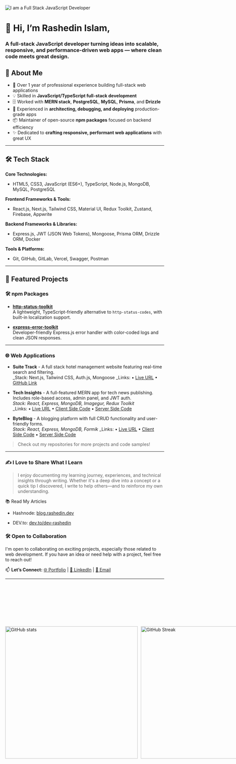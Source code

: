 ![I am a Full Stack JavaScript Developer](https://i.imgur.com/a8KjbkV.png)

# 👋 Hi, I’m Rashedin Islam,

### A full-stack JavaScript developer turning ideas into scalable, responsive, and performance-driven web apps — where clean code meets great design.


## 🚀 About Me

- 💼 Over 1 year of professional experience building full-stack web applications  
- 💡 Skilled in **JavaScript/TypeScript full-stack development**  
- 🗄️ Worked with **MERN stack**, **PostgreSQL**, **MySQL**, **Prisma**, and **Drizzle**  
- 🔧 Experienced in **architecting, debugging, and deploying** production-grade apps  
- 📦 Maintainer of open-source **npm packages** focused on backend efficiency  
- ✨ Dedicated to **crafting responsive, performant web applications** with great UX

---

## 🛠️ Tech Stack

**Core Technologies:**  
- HTML5, CSS3, JavaScript (ES6+), TypeScript, Node.js, MongoDB, MySQL, PostgreSQL

**Frontend Frameworks & Tools:**  
- React.js, Next.js, Tailwind CSS, Material UI, Redux Toolkit, Zustand, Firebase, Appwrite

**Backend Frameworks & Libraries:**  
- Express.js, JWT (JSON Web Tokens), Mongoose, Prisma ORM, Drizzle ORM, Docker

**Tools & Platforms:**  
- Git, GitHub, GitLab, Vercel, Swagger, Postman

---

## 📌 Featured Projects

### 🛠 npm Packages

- **[http-status-toolkit](https://www.npmjs.com/package/http-status-toolkit)**  
  A lightweight, TypeScript-friendly alternative to `http-status-codes`, with built-in localization support.

- **[express-error-toolkit](https://www.npmjs.com/package/express-error-toolkit)**  
  Developer-friendly Express.js error handler with color-coded logs and clean JSON responses.

---

### 🌐 Web Applications

- **Suite Track** - A full stack hotel management website featuring real-time search and filtering.  
  _Stack: Next.js, Tailwind CSS, Auth.js, Mongoose
   _Links: • [Live URL](https://suite-track.vercel.app) • [GitHub Link](https://github.com/dev-rashedin/SuiteTrack-Project)

- **Tech Insights** - A full-featured MERN app for tech news publishing. Includes role-based access, admin panel, and JWT auth.  
  _Stack: React, Express, MongoDB, Imagegur, Redux Toolkit_  
  _Links: • [Live URL](https://tech-insights-d2159.web.app) • [Client Side Code](https://github.com/dev-rashedin/techInsights-Project-Client) • [Server Side Code](https://github.com/dev-rashedin/techInsights-Project-Server)

- **ByteBlog** - A blogging platform with full CRUD functionality and user-friendly forms.  
  _Stack: React, Express, MongoDB, Formik_
  _Links: • [Live URL](https://byteblog-da679.web.app) • [Client Side Code](https://github.com/dev-rashedin/ByteBlog-Client-Side) • [Server Side Code](https://github.com/dev-rashedin/ByteBlog-Server-Side)

> Check out my repositories for more projects and code samples!


---


### ✍️ I Love to Share What I Learn

> I enjoy documenting my learning journey, experiences, and technical insights through writing. Whether it's a deep dive into a concept or a quick tip I discovered, 
I write to help others—and to reinforce my own understanding.

📚 Read My Articles

- Hashnode: [blog.rashedin.dev](https://blog.rashedin.dev/)

- DEV.to: [dev.to/dev-rashedin](https://dev.to/dev-rashedin)

### 🛠️ Open to Collaboration

I'm open to collaborating on exciting projects, especially those related to web development. If you have an idea or need help with a project, feel free to reach out!

<p>
  📫 <strong>Let’s Connect:</strong>
  <a href="https://www.rashedin.dev" target="_blank">🌐 Portfolio</a> |
  <a href="https://www.linkedin.com/in/dev-rashedin" target="_blank">💼 LinkedIn</a> |
  <a href="mailto:rashedinislam.06@gmail.com">💌 Email</a>
</p>

---

<div style="display: flex; justify-content: space-between; margin-bottom: 20px; margin-top: 150px;">
    <img src="https://github-readme-stats.vercel.app/api?username=dev-rashedin&show_icons=true&theme=merko&count_private=true" alt="GitHub stats" style="width: 420px;">
    <a href="https://git.io/streak-stats" style="margin-left: 10px;">
        <img src="https://streak-stats.demolab.com?user=dev-rashedin&theme=merko&card_height=207" alt="GitHub Streak" style="width: 420px;">
    </a>
</div>

